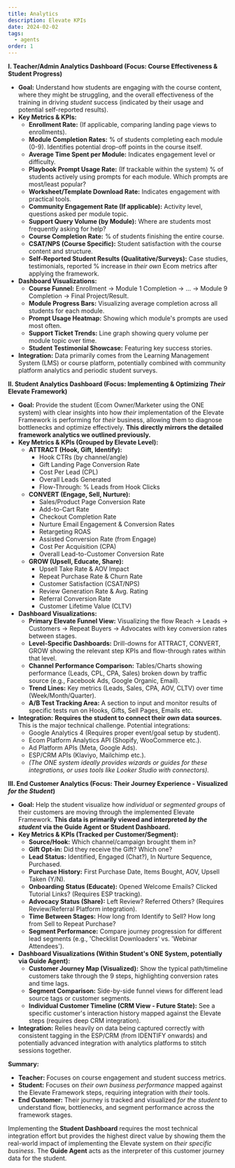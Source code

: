 ```yaml
---
title: Analytics
description: Elevate KPIs
date: 2024-02-02
tags:
  - agents
order: 1
---
```


**I. Teacher/Admin Analytics Dashboard (Focus: Course Effectiveness & Student Progress)**

- **Goal:** Understand how students are engaging with the course content, where they might be struggling, and the overall effectiveness of the training in driving _student_ success (indicated by their usage and potential self-reported results).
- **Key Metrics & KPIs:**
  - **Enrollment Rate:** (If applicable, comparing landing page views to enrollments).
  - **Module Completion Rates:** % of students completing each module (0-9). Identifies potential drop-off points in the course itself.
  - **Average Time Spent per Module:** Indicates engagement level or difficulty.
  - **Playbook Prompt Usage Rate:** (If trackable within the system) % of students actively using prompts for each module. Which prompts are most/least popular?
  - **Worksheet/Template Download Rate:** Indicates engagement with practical tools.
  - **Community Engagement Rate (If applicable):** Activity level, questions asked per module topic.
  - **Support Query Volume (by Module):** Where are students most frequently asking for help?
  - **Course Completion Rate:** % of students finishing the entire course.
  - **CSAT/NPS (Course Specific):** Student satisfaction with the course content and structure.
  - **Self-Reported Student Results (Qualitative/Surveys):** Case studies, testimonials, reported % increase in _their own_ Ecom metrics after applying the framework.
- **Dashboard Visualizations:**
  - **Course Funnel:** Enrollment -> Module 1 Completion -> ... -> Module 9 Completion -> Final Project/Result.
  - **Module Progress Bars:** Visualizing average completion across all students for each module.
  - **Prompt Usage Heatmap:** Showing which module's prompts are used most often.
  - **Support Ticket Trends:** Line graph showing query volume per module topic over time.
  - **Student Testimonial Showcase:** Featuring key success stories.
- **Integration:** Data primarily comes from the Learning Management System (LMS) or course platform, potentially combined with community platform analytics and periodic student surveys.

**II. Student Analytics Dashboard (Focus: Implementing & Optimizing _Their_ Elevate Framework)**

- **Goal:** Provide the student (Ecom Owner/Marketer using the ONE system) with clear insights into how _their_ implementation of the Elevate Framework is performing for _their_ business, allowing them to diagnose bottlenecks and optimize effectively. **This directly mirrors the detailed framework analytics we outlined previously.**
- **Key Metrics & KPIs (Grouped by Elevate Level):**
  - **ATTRACT (Hook, Gift, Identify):**
    - Hook CTRs (by channel/angle)
    - Gift Landing Page Conversion Rate
    - Cost Per Lead (CPL)
    - Overall Leads Generated
    - Flow-Through: % Leads from Hook Clicks
  - **CONVERT (Engage, Sell, Nurture):**
    - Sales/Product Page Conversion Rate
    - Add-to-Cart Rate
    - Checkout Completion Rate
    - Nurture Email Engagement & Conversion Rates
    - Retargeting ROAS
    - Assisted Conversion Rate (from Engage)
    - Cost Per Acquisition (CPA)
    - Overall Lead-to-Customer Conversion Rate
  - **GROW (Upsell, Educate, Share):**
    - Upsell Take Rate & AOV Impact
    - Repeat Purchase Rate & Churn Rate
    - Customer Satisfaction (CSAT/NPS)
    - Review Generation Rate & Avg. Rating
    - Referral Conversion Rate
    - Customer Lifetime Value (CLTV)
- **Dashboard Visualizations:**
  - **Primary Elevate Funnel View:** Visualizing the flow Reach -> Leads -> Customers -> Repeat Buyers -> Advocates with key conversion rates between stages.
  - **Level-Specific Dashboards:** Drill-downs for ATTRACT, CONVERT, GROW showing the relevant step KPIs and flow-through rates within that level.
  - **Channel Performance Comparison:** Tables/Charts showing performance (Leads, CPL, CPA, Sales) broken down by traffic source (e.g., Facebook Ads, Google Organic, Email).
  - **Trend Lines:** Key metrics (Leads, Sales, CPA, AOV, CLTV) over time (Week/Month/Quarter).
  - **A/B Test Tracking Area:** A section to input and monitor results of specific tests run on Hooks, Gifts, Sell Pages, Emails etc.
- **Integration:** **Requires the student to connect their _own_ data sources.** This is the major technical challenge. Potential integrations:
  - Google Analytics 4 (Requires proper event/goal setup by student).
  - Ecom Platform Analytics API (Shopify, WooCommerce etc.).
  - Ad Platform APIs (Meta, Google Ads).
  - ESP/CRM APIs (Klaviyo, Mailchimp etc.).
  - _(The ONE system ideally provides wizards or guides for these integrations, or uses tools like Looker Studio with connectors)._

**III. End Customer Analytics (Focus: Their Journey Experience - Visualized _for the Student_)**

- **Goal:** Help the student visualize how _individual_ or _segmented groups_ of their customers are moving through the implemented Elevate Framework. **This data is primarily viewed and interpreted _by the student_ via the Guide Agent or Student Dashboard.**
- **Key Metrics & KPIs (Tracked per Customer/Segment):**
  - **Source/Hook:** Which channel/campaign brought them in?
  - **Gift Opt-in:** Did they receive the Gift? Which one?
  - **Lead Status:** Identified, Engaged (Chat?), In Nurture Sequence, Purchased.
  - **Purchase History:** First Purchase Date, Items Bought, AOV, Upsell Taken (Y/N).
  - **Onboarding Status (Educate):** Opened Welcome Emails? Clicked Tutorial Links? (Requires ESP tracking).
  - **Advocacy Status (Share):** Left Review? Referred Others? (Requires Review/Referral Platform integration).
  - **Time Between Stages:** How long from Identify to Sell? How long from Sell to Repeat Purchase?
  - **Segment Performance:** Compare journey progression for different lead segments (e.g., 'Checklist Downloaders' vs. 'Webinar Attendees').
- **Dashboard Visualizations (Within Student's ONE System, potentially via Guide Agent):**
  - **Customer Journey Map (Visualized):** Show the typical path/timeline customers take through the 9 steps, highlighting conversion rates and time lags.
  - **Segment Comparison:** Side-by-side funnel views for different lead source tags or customer segments.
  - **Individual Customer Timeline (CRM View - Future State):** See a specific customer's interaction history mapped against the Elevate steps (requires deep CRM integration).
- **Integration:** Relies heavily on data being captured correctly with consistent tagging in the ESP/CRM (from IDENTIFY onwards) and potentially advanced integration with analytics platforms to stitch sessions together.

**Summary:**

- **Teacher:** Focuses on course engagement and student success metrics.
- **Student:** Focuses on _their own business performance_ mapped against the Elevate Framework steps, requiring integration with _their_ tools.
- **End Customer:** Their journey is tracked and visualized _for the student_ to understand flow, bottlenecks, and segment performance across the framework stages.

Implementing the **Student Dashboard** requires the most technical integration effort but provides the highest direct value by showing them the real-world impact of implementing the Elevate system on _their specific business_. The **Guide Agent** acts as the interpreter of this customer journey data for the student.
